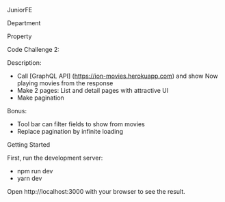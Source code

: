 JuniorFE

Department

Property

Code Challenge 2:

Description:
- Call [GraphQL API] (https://ion-movies.herokuapp.com) and show Now playing movies from the response
- Make 2 pages: List and detail pages with attractive UI
- Make pagination

Bonus:
- Tool bar can filter fields to show from movies
- Replace pagination by infinite loading

Getting Started

First, run the development server:
- npm run dev 
- yarn dev 

Open http://localhost:3000 with your browser to see the result.
